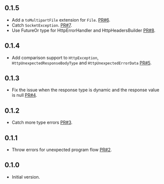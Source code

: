 ## 0.1.5

- Add a `toMultipartFile` extension for `File`.
  [PR#6](https://github.com/hanlogy/ease_http/pull/6).
- Catch `SocketException`.
  [PR#7](https://github.com/hanlogy/ease_http/pull/7).
- Use FutureOr type for HttpErrorHandler and HttpHeadersBuilder
  [PR#8](https://github.com/hanlogy/ease_http/pull/8).

## 0.1.4

- Add comparison support to `HttpException`, `HttpUnexpectedResponseBodyType`
  and `HttpUnexpectedErrorData`
  [PR#5](https://github.com/hanlogy/ease_http/pull/5).

## 0.1.3

- Fix the issue when the response type is dynamic and the response value is null
  [PR#4](https://github.com/hanlogy/ease_http/pull/4).

## 0.1.2

- Catch more type errors
  [PR#3](https://github.com/hanlogy/ease_http/pull/3).

## 0.1.1

- Throw errors for unexpected program flow
  [PR#2](https://github.com/hanlogy/ease_http/pull/2).

## 0.1.0

- Initial version.
